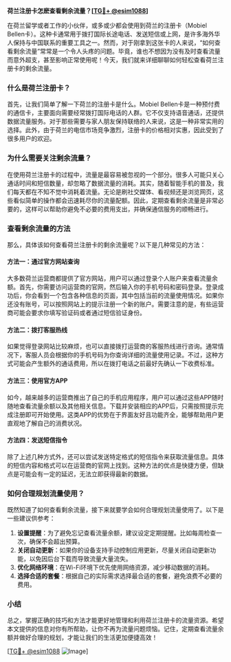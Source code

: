 **荷兰注册卡怎麽查看剩余流量？[[TG💪+ @esim1088](https://t.me/s/esim1088)]**

在荷兰留学或者工作的小伙伴，或多或少都会使用到荷兰的注册卡（Mobiel Bellen卡）。这种卡通常用于拨打国际长途电话、发送短信或上网，是许多海外华人保持与中国联系的重要工具之一。然而，对于刚拿到这张卡的人来说，“如何查看剩余流量”常常是一个令人头疼的问题。毕竟，谁也不想因为没有及时查看流量而意外超支，甚至影响正常使用呢！今天，我们就来详细聊聊如何轻松查看荷兰注册卡的剩余流量。

### 什么是荷兰注册卡？

首先，让我们简单了解一下荷兰的注册卡是什么。Mobiel Bellen卡是一种预付费的通信卡，主要面向需要经常拨打国际电话的人群。它不仅支持语音通话，还提供数据流量服务。对于那些需要与家人朋友保持联络的人来说，这是一种非常实用的选择。此外，由于荷兰的电信市场竞争激烈，注册卡的价格相对实惠，因此受到了很多用户的欢迎。

### 为什么需要关注剩余流量？

在使用荷兰注册卡的过程中，流量是最容易被忽视的一个部分。很多人可能只关心通话时间和短信数量，却忽略了数据流量的消耗。其实，随着智能手机的普及，我们每天都在不知不觉中消耗着流量。无论是刷社交媒体、看视频还是浏览网页，这些看似简单的操作都会迅速耗尽你的流量配额。因此，定期查看剩余流量是非常必要的，这样可以帮助你避免不必要的费用支出，并确保通信服务的顺畅进行。

### 查看剩余流量的方法

那么，具体该如何查看荷兰注册卡的剩余流量呢？以下是几种常见的方法：

#### 方法一：通过官方网站查询

大多数荷兰运营商都提供了官方网站，用户可以通过登录个人账户来查看流量余额。首先，你需要访问运营商的官网，然后输入你的手机号码和密码登录。登录成功后，你会看到一个包含各种信息的页面，其中包括当前的流量使用情况。如果你还没有账号，可以按照网站上的提示注册一个新的账户。需要注意的是，有些运营商可能会要求你填写验证码或者通过短信验证身份。

#### 方法二：拨打客服热线

如果觉得登录网站比较麻烦，也可以直接拨打运营商的客服热线进行咨询。通常情况下，客服人员会根据你的手机号码为你查询详细的流量使用记录。不过，这种方式可能会产生额外的通话费用，所以在拨打电话之前最好先确认一下收费标准。

#### 方法三：使用官方APP

如今，越来越多的运营商推出了自己的手机应用程序，用户可以通过这些APP随时随地查看流量余额以及其他相关信息。下载并安装相应的APP后，只需按照提示完成注册即可开始使用。这类APP的优势在于界面友好且功能齐全，能够帮助用户更直观地了解自己的消费状况。

#### 方法四：发送短信指令

除了上述几种方式外，还可以尝试发送特定格式的短信指令来获取流量信息。具体的短信内容和格式可以在运营商的官网上找到。这种方法的优点是快捷方便，但缺点是可能会有一定的延迟，无法立即获得最新的数据。

### 如何合理规划流量使用？

既然知道了如何查看剩余流量，接下来就要学会如何合理规划流量使用了。以下是一些建议供参考：

1. **设置提醒**：为了避免忘记查看流量余额，建议设定定期提醒。比如每周检查一次，确保不会超出预算。
2. **关闭自动更新**：如果你的设备支持手动控制应用更新，尽量关闭自动更新功能，以免因后台下载而导致流量大量流失。
3. **优化网络环境**：在Wi-Fi环境下优先使用网络资源，减少移动数据的消耗。
4. **选择合适的套餐**：根据自己的实际需求选择最合适的套餐，避免浪费不必要的费用。

### 小结

总之，掌握正确的技巧和方法才能更好地管理和利用荷兰注册卡的流量资源。希望本文提供的信息对你有所帮助，让你不再为流量问题烦恼。记住，定期查看流量余额并做好合理的规划，才能让我们的生活更加便捷高效！

[[TG💪+ @esim1088](https://t.me/s/esim1088) ![Image](https://i.postimg.cc/4NQfJmqS/Snipaste-2025-05-13-00-14-12.png)]